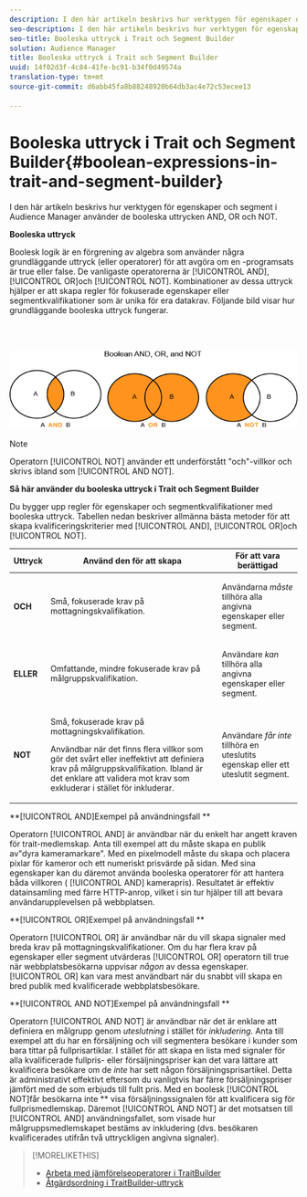 ```yaml
---
description: I den här artikeln beskrivs hur verktygen för egenskaper och segment i Audience Manager använder de booleska uttrycken AND, OR och NOT.
seo-description: I den här artikeln beskrivs hur verktygen för egenskaper och segment i Audience Manager använder de booleska uttrycken AND, OR och NOT.
seo-title: Booleska uttryck i Trait och Segment Builder
solution: Audience Manager
title: Booleska uttryck i Trait och Segment Builder
uuid: 14f02d3f-4c84-41fe-bc91-b34f0d49574a
translation-type: tm+mt
source-git-commit: d6abb45fa8b88248920b64db3ac4e72c53ecee13

---
```



# Booleska uttryck i Trait och Segment Builder{#boolean-expressions-in-trait-and-segment-builder}

I den här artikeln beskrivs hur verktygen för egenskaper och segment i Audience Manager använder de booleska uttrycken AND, OR och NOT.

<!-- 

c_tb_boolean.xml

 -->

**Booleska uttryck**

Boolesk logik är en förgrening av algebra som använder några grundläggande uttryck (eller operatorer) för att avgöra om en -programsats är true eller false. De vanligaste operatorerna är [!UICONTROL AND], [!UICONTROL OR]och [!UICONTROL NOT]. Kombinationer av dessa uttryck hjälper er att skapa regler för fokuserade egenskaper eller segmentkvalifikationer som är unika för era datakrav. Följande bild visar hur grundläggande booleska uttryck fungerar.

<br> 

![](assets/BooleanOverview_small.png)

>[!NOTE]
>
>Operatorn [!UICONTROL NOT] använder ett underförstått &quot;och&quot;-villkor och skrivs ibland som [!UICONTROL AND NOT].

**Så här använder du booleska uttryck i Trait och Segment Builder**

Du bygger upp regler för egenskaper och segmentkvalifikationer med booleska uttryck. Tabellen nedan beskriver allmänna bästa metoder för att skapa kvalificeringskriterier med [!UICONTROL AND], [!UICONTROL OR]och [!UICONTROL NOT].

<table id="table_C762872C98F54C4A86A2F1C840A86657"> 
 <thead> 
  <tr> 
   <th colname="col1" class="entry"> Uttryck </th> 
   <th colname="col2" class="entry"> Använd den för att skapa </th> 
   <th colname="col3" class="entry"> För att vara berättigad </th> 
  </tr>
 </thead>
 <tbody> 
  <tr> 
   <td colname="col1"> <p><b><span class="wintitle"> OCH</span></b> </p> </td> 
   <td colname="col2"> <p>Små, fokuserade krav på mottagningskvalifikation. </p> </td> 
   <td colname="col3"> <p>Användarna <i>måste</i> tillhöra alla angivna egenskaper eller segment. </p> </td> 
  </tr> 
  <tr> 
   <td colname="col1"> <p><b><span class="wintitle"> ELLER</span></b> </p> </td> 
   <td colname="col2"> <p>Omfattande, mindre fokuserade krav på målgruppskvalifikation. </p> </td> 
   <td colname="col3"> <p>Användare <i>kan</i> tillhöra alla angivna egenskaper eller segment. </p> </td> 
  </tr> 
  <tr> 
   <td colname="col1"> <p><b><span class="wintitle"> NOT</span></b> </p> </td> 
   <td colname="col2"> <p>Små, fokuserade krav på mottagningskvalifikation. </p> <p>Användbar när det finns flera villkor som gör det svårt eller ineffektivt att definiera krav på målgruppskvalifikation. Ibland är det enklare att validera mot krav som exkluderar i stället för inkluderar. </p> </td> 
   <td colname="col3"> <p>Användare <i>får inte</i> tillhöra en uteslutits egenskap eller ett uteslutit segment. </p> </td> 
  </tr> 
 </tbody> 
</table>

**[!UICONTROL AND]Exempel på användningsfall **

Operatorn [!UICONTROL AND] är användbar när du enkelt har angett kraven för trait-medlemskap. Anta till exempel att du måste skapa en publik av&quot;dyra kameramarkare&quot;. Med en pixelmodell måste du skapa och placera pixlar för kameror och ett numeriskt prisvärde på sidan. Med sina egenskaper kan du däremot använda booleska operatorer för att hantera båda villkoren ( [!UICONTROL AND] kamerapris). Resultatet är effektiv datainsamling med färre HTTP-anrop, vilket i sin tur hjälper till att bevara användarupplevelsen på webbplatsen.

**[!UICONTROL OR]Exempel på användningsfall **

Operatorn [!UICONTROL OR] är användbar när du vill skapa signaler med breda krav på mottagningskvalifikationer. Om du har flera krav på egenskaper eller segment utvärderas [!UICONTROL OR] operatorn till true när webbplatsbesökarna uppvisar *någon* av dessa egenskaper. [!UICONTROL OR] kan vara mest användbart när du snabbt vill skapa en bred publik med kvalificerade webbplatsbesökare.

**[!UICONTROL AND NOT]Exempel på användningsfall **

Operatorn [!UICONTROL AND NOT] är användbar när det är enklare att definiera en målgrupp genom *uteslutning* i stället för *inkludering*. Anta till exempel att du har en försäljning och vill segmentera besökare i kunder som bara tittar på fullprisartiklar. I stället för att skapa en lista med signaler för alla kvalificerade fullpris- eller försäljningspriser kan det vara lättare att kvalificera besökare om de *inte* har sett någon försäljningsprisartikel. Detta är administrativt effektivt eftersom du vanligtvis har färre försäljningspriser jämfört med de som erbjuds till fullt pris. Med en boolesk [!UICONTROL NOT]får besökarna inte ** visa försäljningssignalen för att kvalificera sig för fullprismedlemskap. Däremot [!UICONTROL AND NOT] är det motsatsen till [!UICONTROL AND] användningsfallet, som visade hur målgruppsmedlemskapet bestäms av inkludering (dvs. besökaren kvalificerades utifrån två uttryckligen angivna signaler).

>[!MORELIKETHIS]
>
>* [Arbeta med jämförelseoperatorer i TraitBuilder](../features/traits/trait-comparison-operators.md)
>* [Åtgärdsordning i TraitBuilder-uttryck](../features/traits/trait-operator-precedence.md)

